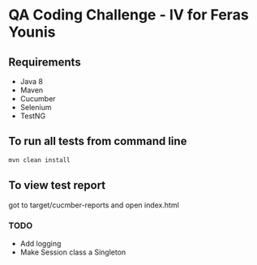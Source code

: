 # QA Coding Challenge - IV for Feras Younis

## Requirements

* Java 8 
* Maven 
* Cucumber 
* Selenium 
* TestNG

## To run all tests from command line
```bash
mvn clean install
```
## To view test report
got to target/cucmber-reports and open index.html 

### TODO
* Add logging
* Make Session class a Singleton
